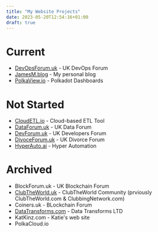 ```yaml
---
title: "My Website Projects"
date: 2023-05-20T12:54:16+01:00
draft: true
---
```


# Current
* [DevOpsForum.uk](https://) - UK DevOps Forum
* [JamesM.blog](https://jamesm.blog) - My personal blog
* [PolkaView.io](https://) - Polkadot Dashboards

# Not Started
* [CloudETL.io](https://CloudETL.io) - Cloud-based ETL Tool
* [DataForum.uk](https://) - UK Data Forum
* [DevForum.uk](https://) - UK Developers Forum
* [DivoceForum.uk](https://) - UK Divorce Forum
* [HyperAuto.ai](https://) - Hyper Automation

# Archived
* BlockForum.uk - UK Blockchain Forum
* [ClubTheWorld.uk](https://ClubTheWorld.uk) - ClubTheWorld Community (prviously ClubTheWorld.com & ClubbingNetwork.com)
* Coiners.uk - BLockchain Forum
* [DataTransforms.com](https://) - Data Transforms LTD
* KatKinz.com - Katie's web site
* PolkaCloud.io
